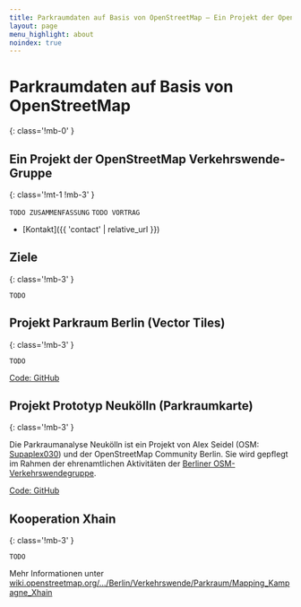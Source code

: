 ```yaml
---
title: Parkraumdaten auf Basis von OpenStreetMap — Ein Projekt der OpenStreetMap Verkehrswende-Gruppe
layout: page
menu_highlight: about
noindex: true
---
```


<div class="notice mb-12">

# Parkraumdaten auf Basis von OpenStreetMap
{: class='!mb-0' }
## Ein Projekt der OpenStreetMap Verkehrswende-Gruppe
{: class='!mt-1 !mb-3' }

`TODO ZUSAMMENFASSUNG`
`TODO VORTRAG`

- [Kontakt]({{ 'contact' | relative_url }})

</div>

## Ziele
{: class='!mb-3' }

`TODO`

<div id="project-vector-tiles" class="target:notice target:bg-purple-100">

## Projekt Parkraum Berlin (Vector Tiles)
{: class='!mb-3' }

`TODO`

[Code: GitHub](https://github.com/gislars/strassenraum-berlin)

</div>
<div id="project-prototype-neukoelln" class="target:notice target:bg-purple-100">

## Projekt Prototyp Neukölln (Parkraumkarte)
{: class='!mb-3' }

Die Parkraumanalyse Neukölln ist ein Projekt von Alex Seidel (OSM: [Supaplex030](https://www.openstreetmap.org/user/Supaplex030/)) und der OpenStreetMap Community Berlin. Sie wird gepflegt im Rahmen der ehrenamtlichen Aktivitäten der [Berliner OSM-Verkehrswendegruppe](https://wiki.openstreetmap.org/wiki/Berlin/Verkehrswende).

[Code: GitHub](https://github.com/tordans/parkraum.osm-verkehrswende.org)

</div>

## Kooperation Xhain
{: class='!mb-3' }

`TODO`

Mehr Informationen unter [wiki.openstreetmap.org/…/Berlin/Verkehrswende/Parkraum/Mapping_Kampagne_Xhain](https://wiki.openstreetmap.org/wiki/Berlin/Verkehrswende/Parkraum/Mapping_Kampagne_Xhain)
